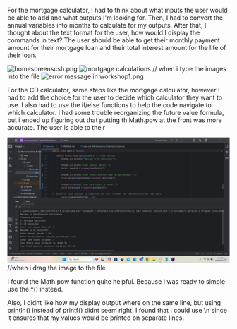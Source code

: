 For the mortgage calculator, I had to think about what inputs the user would be able to add and what outputs I'm looking for. 
Then, I had to convert the annual variables into months to calculate for my outputs. 
After that, I thought about the text format for the user, how would I display the commands in text?
The user should be able to get their monthly payment amount for their mortgage loan and their total interest amount for the life of their loan.

![homescreenscsh.png](Images/homescreenscsh.png)
![mortgage calculations](Images/calculator1answers.png)                 // when i type the images into the file
![error message in workshop1.png](Images/errormessageinworkshop1.png)

For the CD calculator, same steps like the mortgage calculator, however I had to add the choice for the user to decide which calculator they want to use.
I also had to use the if/else functions to help the code navigate to which calculator.
I had some trouble reorganizing the future value formula, but i ended up figuring out that putting th Math.pow at the front was more accurate.
The user is able to their 

![calculator2 answers.png](Images%2Fcalculator2%20answers.png) //when i drag the image to the file

I found the Math.pow function quite helpful. Because I was ready to simple use the ^() instead.

Also, I didnt like how my display output where on the same line, but using println() instead of printf() didnt seem right. 
I found that I could use \n since it ensures that my values would be printed on separate lines. 





